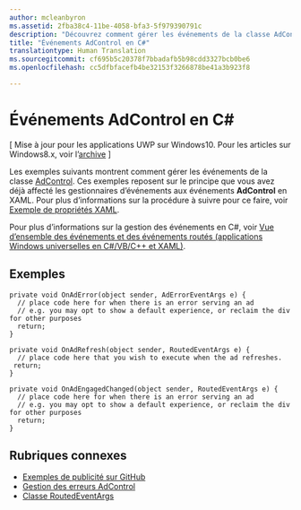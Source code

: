 ```yaml
---
author: mcleanbyron
ms.assetid: 2fba38c4-11be-4058-bfa3-5f979390791c
description: "Découvrez comment gérer les événements de la classe AdControl."
title: "Événements AdControl en C#"
translationtype: Human Translation
ms.sourcegitcommit: cf695b5c20378f7bbadafb5b98cdd3327bcb0be6
ms.openlocfilehash: cc5dfbfacefb4be32153f3266878be41a3b923f8

---
```


# Événements AdControl en C\# #  


\[ Mise à jour pour les applications UWP sur Windows10. Pour les articles sur Windows8.x, voir l’[archive](http://go.microsoft.com/fwlink/p/?linkid=619132) \]

Les exemples suivants montrent comment gérer les événements de la classe [AdControl](https://msdn.microsoft.com/library/windows/apps/microsoft.advertising.winrt.ui.adcontrol.aspx). Ces exemples reposent sur le principe que vous avez déjà affecté les gestionnaires d’événements aux événements **AdControl** en XAML. Pour plus d’informations sur la procédure à suivre pour ce faire, voir [Exemple de propriétés XAML](xaml-properties-example.md).

Pour plus d’informations sur la gestion des événements en C#, voir [Vue d’ensemble des événements et des événements routés (applications Windows universelles en C#/VB/C++ et XAML)](http://msdn.microsoft.com/library/windows/apps/hh758286).

## Exemples


``` syntax
private void OnAdError(object sender, AdErrorEventArgs e) {
  // place code here for when there is an error serving an ad
  // e.g. you may opt to show a default experience, or reclaim the div for other purposes
  return;
}

private void OnAdRefresh(object sender, RoutedEventArgs e) {
  // place code here that you wish to execute when the ad refreshes.
 return;
}

private void OnAdEngagedChanged(object sender, RoutedEventArgs e) {
  // place code here for when there is an error serving an ad
  // e.g. you may opt to show a default experience, or reclaim the div for other purposes
  return;
}
```

## Rubriques connexes

* [Exemples de publicité sur GitHub](http://aka.ms/githubads)
* [Gestion des erreurs AdControl](adcontrol-error-handling.md)
* [Classe RoutedEventArgs](http://msdn.microsoft.com/en-us/library/system.windows.routedeventargs.aspx)

 

 



<!--HONumber=Jun16_HO4-->


